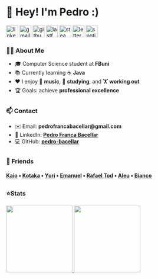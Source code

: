 




<div align="left">
  <h1>
    🚀 Hey! I'm Pedro :)
  </h1>

</div>




<p align="left">

  <a href="https://www.linkedin.com/in/pedro-franca-bacellar">
    <img width="32" height="32" alt="linkedin" src="https://github.com/user-attachments/assets/65349159-e6ca-46ec-b6ef-d4bf9589fa56"></a>

  <a href="mailto:pedrofrancabacellar@gmail.com" alt="Gmail" target="_blank">
    <img width="32" height="32" alt="gmail" src="https://github.com/user-attachments/assets/07fbde7a-93ee-4c23-9688-d28e928cd94e"></a>

  <a href="https://github.com/pedro-bacellar">
    <img width="32" height="32" alt="github" src="https://github.com/user-attachments/assets/3e3f31a5-946b-4981-866e-fddd8a8bf183"></a>

  <a href="https://www.last.fm/pt/user/soundfds">
    <img width="32" height="32" alt="lastfm" src="https://github.com/user-attachments/assets/2f9ed938-35e7-471f-bcac-8d7aa40393ff"></a>

  <a href="https://steamcommunity.com/id/soundfds">
    <img width="32" height="32" alt="steam" src="https://github.com/user-attachments/assets/f76237c4-136d-46f7-8318-ef5e56d0d369"></a>

  <a href="https://letterboxd.com/SoundFds">
    <img width="32" height="32" alt="letterboxd" src="https://github.com/user-attachments/assets/f4188f76-f8bc-4d74-8030-8c1683e62c7d"></a>

  <a href="https://open.spotify.com/user/0vyaxrutm0wojob1dhivonrw6">
    <img width="32" height="32" alt="spotify" src="https://github.com/user-attachments/assets/1f57a890-f39d-4d7b-be66-df40e197c3af"></a>
    
</p>







<div align="left">
    <h3>👨‍💻 About Me</h3>
<ul>
  
  <li>🎓 Computer Science student at <b>FBuni</b> </li>
  <li>📚 Currently learning ☕ <b>Java</b> </li>
  <li>❤️ I enjoy 🎵 <b>music</b>, 📖 <b>studying</b>, and 🏋️ <b>working out</b> </li>
  <li>🏆 Goals: achieve <b>professional excellence</b> </li>

</ul>
</div>











<h2></h2>

<div align="left">
  <h3>📫 Contact</h3>

<ul>
<li>✉️ Email: <b>pedrofrancabacellar@gmail.com</b></li>
<li>🔗 LinkedIn: <b><a href="https://www.linkedin.com/in/pedro-franca-bacellar">Pedro Franca Bacellar</a></b></li>
<li>💻 GitHub: <b><a href="https://github.com/pedro-bacellar">pedro-bacellar</a></b></li>
</ul>

</div>








<h2></h2>

<div align="left">
  <h3>🎉 Friends</h3>
  <h4>
    <a href="https://github.com/gmdkaio">Kaio</a> •
    <a href="https://github.com/yukioktk">Kotaka</a> •
    <a href="https://github.com/tiqui">Yuri</a> •
    <a href="https://github.com/manel-mendonca">Emanuel</a> •
    <a href="https://github.com/rafaeltod">Rafael Tod</a> •
    <a href="https://github.com/Aleussandro">Aleu</a> •
    <a href="https://github.com/zwtrz">Bianco</a>
  </h4>
</div>








<h2></h2>

<h3> ⭐Stats</h3>

  <tr>
     <td>
      <a href="https://github.com/pedro-bacellar">
        <img height="180" src="https://github-readme-stats.vercel.app/api/top-langs/?username=pedro-bacellar&layout=donut&count_private=true&show_icons=true&theme=github_dark"/>
      </a>
    </td>
    <td>
      <a href="https://github.com/pedro-bacellar">
        <img height="180" src="https://github-readme-stats.vercel.app/api?username=pedro-bacellar&count_private=true&show_icons=true&theme=github_dark"/>
      </a>
    </td>
  </tr>


